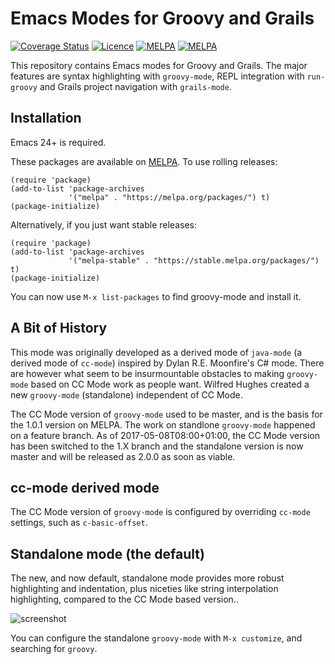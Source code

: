 # Emacs Modes for Groovy and Grails

[![Coverage Status](https://coveralls.io/repos/github/Groovy-Emacs-Modes/groovy-emacs-modes/badge.svg?branch=master)](https://coveralls.io/github/Groovy-Emacs-Modes/groovy-emacs-modes?branch=master)
[![Licence](https://img.shields.io/badge/license-GPL_3-green.svg)](https://www.gnu.org/licenses/gpl-3.0.txt)
[![MELPA](https://melpa.org/packages/groovy-mode-badge.svg)](https://melpa.org/#/groovy-mode)
[![MELPA](https://stable.melpa.org/packages/groovy-mode-badge.svg)](https://stable.melpa.org/#/groovy-mode)

This repository contains Emacs modes for Groovy and Grails. The major
features are syntax highlighting with `groovy-mode`, REPL integration
with `run-groovy` and Grails project navigation with `grails-mode`.

## Installation

Emacs 24+ is required.

These packages are available on [MELPA](http://melpa.org/). To use
rolling releases:

``` emacs-lisp
(require 'package)
(add-to-list 'package-archives
             '("melpa" . "https://melpa.org/packages/") t)
(package-initialize)
```

Alternatively, if you just want stable releases:

``` emacs-lisp
(require 'package)
(add-to-list 'package-archives
             '("melpa-stable" . "https://stable.melpa.org/packages/") t)
(package-initialize)
```

You can now use `M-x list-packages` to find groovy-mode and install it.

## A Bit of History

This mode was originally developed as a derived mode of `java-mode` (a derived mode of `cc-mode`) inspired
by Dylan R.E. Moonfire's C# mode. There are however what seem to be insurmountable obstacles to making
`groovy-mode` based on CC Mode work as people want.  Wilfred Hughes created a new `groovy-mode` (standalone)
independent of CC Mode.

The CC Mode version of `groovy-mode` used to be master, and is the basis for the 1.0.1 version on MELPA. The
work on standlone `groovy-mode` happened on a feature branch. As of 2017-05-08T08:00+01:00, the CC Mode
version has been switched to the 1.X branch and the standalone version is now master and will be released as
2.0.0 as soon as viable.

## cc-mode derived mode

The CC Mode version of `groovy-mode` is configured by overriding `cc-mode`
settings, such as `c-basic-offset`.

## Standalone mode (the default)

The new, and now default, standalone mode provides more robust highlighting and indentation, plus niceties
like string interpolation highlighting, compared to the CC Mode based version..

![screenshot](groovy-mode.png)

You can configure the standalone `groovy-mode` with `M-x customize`,
and searching for `groovy`.
